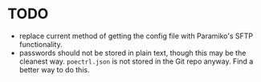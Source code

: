 # TODO

- replace current method of getting the config file with Paramiko's SFTP
  functionality.
- passwords should not be stored in plain text, though this may be the cleanest
  way. `poectrl.json` is not stored in the Git repo anyway. Find a better
  way to do this.
